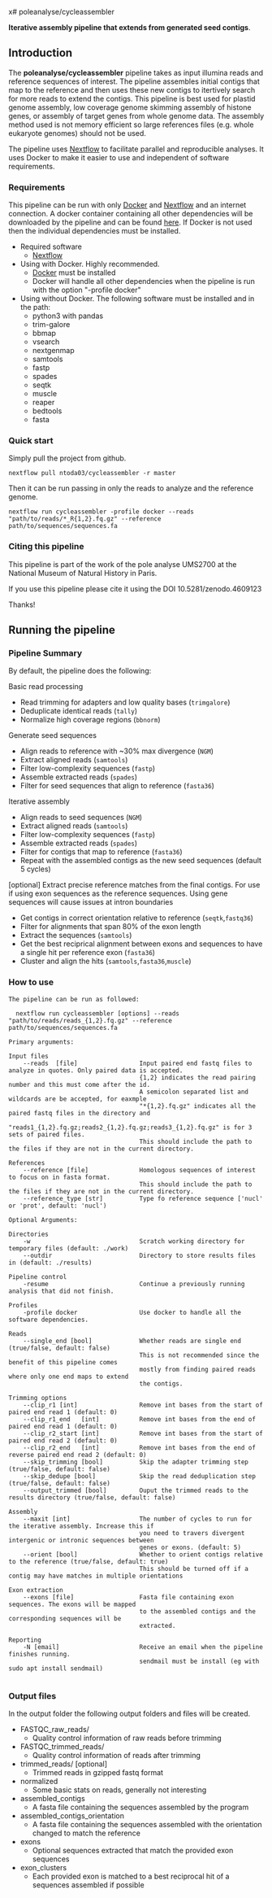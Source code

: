 
x# poleanalyse/cycleassembler

**Iterative assembly pipeline that extends from generated seed contigs**.

## Introduction

The **poleanalyse/cycleassembler** pipeline takes as input illumina reads and reference sequences of interest. The pipeline assembles initial contigs that map to the reference and then uses these new contigs to itertively search for more reads to extend the contigs. This pipeline is best used for plastid genome assembly, low coverage genome skimming assembly of histone genes, or assembly of target genes from whole genome data. The assembly method used is not memory efficient so large references files (e.g. whole eukaryote genomes) should not be used.

The pipeline uses [Nextflow](https://www.nextflow.io) to facilitate parallel and reproducible analyses. It uses Docker to make it easier to use and independent of software requirements.

### Requirements

This pipeline can be run with only [Docker](https://docs.docker.com/engine/installation/) and [Nextflow](https://www.nextflow.io) and an internet connection. A docker container containing all other dependencies will be downloaded by the pipeline and can be found [here](https://hub.docker.com/repository/docker/poleanalyse/cycleassembler). If Docker is not used then the individual dependencies must be installed.

* Required software
    - [Nextflow](https://www.nextflow.io)
* Using with Docker. Highly recommended.
    - [Docker](https://docs.docker.com/engine/installation/) must be installed 
    - Docker will handle all other dependencies when the pipeline is run with the option "-profile docker"
* Using without Docker. The following software must be installed and in the path:
    - python3 with pandas
    - trim-galore
    - bbmap
    - vsearch
    - nextgenmap
    - samtools
    - fastp
    - spades
    - seqtk
    - muscle
    - reaper
    - bedtools
    - fasta

### Quick start

Simply pull the project from github.

`nextflow pull ntoda03/cycleassembler -r master`

Then it can be run passing in only the reads to analyze and the reference genome.

`nextflow run cycleassembler -profile docker --reads "path/to/reads/*_R{1,2}.fq.gz" --reference path/to/sequences/sequences.fa`

### Citing this pipeline

This pipeline is part of the work of the pole analyse UMS2700 at the National Museum of Natural History in Paris.

If you use this pipeline please cite it using the DOI 10.5281/zenodo.4609123

Thanks!

## Running the pipeline

### Pipeline Summary

By default, the pipeline does the following:

Basic read processing
* Read trimming for adapters and low quality bases (`trimgalore`)
* Deduplicate identical reads (`tally`)
* Normalize high coverage regions (`bbnorm`)

Generate seed sequences
 * Align reads to reference with ~30% max divergence (`NGM`)
 * Extract aligned reads (`samtools`)
 * Filter low-complexity sequences (`fastp`)
 * Assemble extracted reads (`spades`)
 * Filter for seed sequences that align to reference (`fasta36`)

Iterative assembly
 * Align reads to seed sequences (`NGM`)
 * Extract aligned reads (`samtools`)
 * Filter low-complexity sequences (`fastp`)
 * Assemble extracted reads (`spades`)
 * Filter for contigs that map to reference (`fasta36`)
 * Repeat with the assembled contigs as the new seed sequences (default 5 cycles)

[optional] Extract precise reference matches from the final contigs. For use if using exon sequences as the reference sequences. Using gene sequences will cause issues at intron boundaries
 * Get contigs in correct orientation relative to reference (`seqtk`,`fastq36`)
 * Filter for alignments that span 80% of the exon length
 * Extract the sequences (`samtools`)
 * Get the best reciprical alignment between exons and sequences to have a single hit per reference exon (`fasta36`)
 * Cluster and align the hits (`samtools`,`fasta36`,`muscle`)

### How to use

```
The pipeline can be run as followed:

  nextflow run cycleassembler [options] --reads "path/to/reads/reads_{1,2}.fq.gz" --reference path/to/sequences/sequences.fa

Primary arguments:

Input files
    --reads  [file]                 Input paired end fastq files to analyze in quotes. Only paired data is accepted.
                                    {1,2} indicates the read pairing number and this must come after the id.
                                    A semicolon separated list and wildcards are be accepted, for eaxmple
                                    "*{1,2}.fq.gz" indicates all the paired fastq files in the directory and
                                    "reads1_{1,2}.fq.gz;reads2_{1,2}.fq.gz;reads3_{1,2}.fq.gz" is for 3 sets of paired files.
                                    This should include the path to the files if they are not in the current directory.

References
    --reference [file]              Homologous sequences of interest to focus on in fasta format.
                                    This should include the path to the files if they are not in the current directory.
    --reference_type [str]          Type fo reference sequence ['nucl' or 'prot', default: 'nucl')

Optional Arguments:

Directories
    -w                              Scratch working directory for temporary files (default: ./work)
    --outdir                        Directory to store results files in (default: ./results)

Pipeline control
    -resume                         Continue a previously running analysis that did not finish.
    
Profiles
    -profile docker                 Use docker to handle all the software dependencies. 

Reads
    --single_end [bool]             Whether reads are single end (true/false, default: false)
                                    This is not recommended since the benefit of this pipeline comes
                                    mostly from finding paired reads where only one end maps to extend
                                    the contigs.

Trimming options
    --clip_r1 [int]                 Remove int bases from the start of paired end read 1 (default: 0)
    --clip_r1_end   [int]           Remove int bases from the end of paired end read 1 (default: 0)
    --clip_r2_start [int]           Remove int bases from the start of paired end read 2 (default: 0)
    --clip_r2_end   [int]           Remove int bases from the end of reverse paired end read 2 (default: 0)
    --skip_trimming [bool]          Skip the adapter trimming step (true/false, default: false)
    --skip_dedupe [bool]            Skip the read deduplication step (true/false, default: false)
    --output_trimmed [bool]         Ouput the trimmed reads to the results directory (true/false, default: false)

Assembly 
    --maxit [int]                   The number of cycles to run for the iterative assembly. Increase this if
                                    you need to travers divergent intergenic or intronic sequences between 
                                    genes or exons. (default: 5)
    --orient [bool]                 Whether to orient contigs relative to the reference (true/false, default: true)
                                    This should be turned off if a contig may have matches in multiple orientations

Exon extraction
    --exons [file]                  Fasta file containing exon sequences. The exons will be mapped
                                    to the assembled contigs and the corresponding sequences will be
                                    extracted.

Reporting
    -N [email]                      Receive an email when the pipeline finishes running.
                                    sendmail must be install (eg with sudo apt install sendmail)
                                    
```

### Output files

In the output folder the following output folders and files will be created.

* FASTQC_raw_reads/ 
    - Quality control information of raw reads before trimming
* FASTQC_trimmed_reads/ 
    - Quality control information of reads after trimming
* trimmed_reads/ [optional] 
    - Trimmed reads in gzipped fastq format
* normalized
    - Some basic stats on reads, generally not interesting
* assembled_contigs
    - A fasta file containing the sequences assembled by the program
* assembled_contigs_orientation
    - A fasta file containing the sequences assembled with the orientation changed to match the reference
* exons
    - Optional sequences extracted that match the provided exon sequences
* exon_clusters
    - Each provided exon is matched to a best reciprocal hit of a sequences assembled if possible
